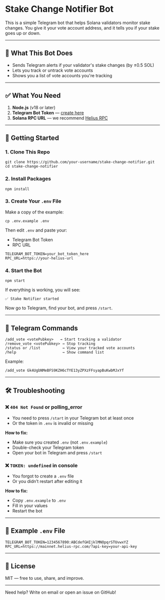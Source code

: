 # Stake Change Notifier Bot

This is a simple Telegram bot that helps Solana validators monitor stake changes. You give it your vote account address, and it tells you if your stake goes up or down.

---

## 🧰 What This Bot Does

- Sends Telegram alerts if your validator's stake changes (by ±0.5 SOL)
- Lets you track or untrack vote accounts
- Shows you a list of vote accounts you're tracking

---

## ✅ What You Need

1. **Node.js** (v18 or later)
2. **Telegram Bot Token** — [create here](https://core.telegram.org/bots#how-do-i-create-a-bot)
3. **Solana RPC URL** — we recommend [Helius RPC](https://www.helius.xyz/)

---

## 🚀 Getting Started

### 1. Clone This Repo
```
git clone https://github.com/your-username/stake-change-notifier.git
cd stake-change-notifier
```

### 2. Install Packages
```
npm install
```

### 3. Create Your `.env` File
Make a copy of the example:
```
cp .env.example .env
```
Then edit `.env` and paste your:
- Telegram Bot Token
- RPC URL

```
TELEGRAM_BOT_TOKEN=your_bot_token_here
RPC_URL=https://your-helius-url
```

### 4. Start the Bot
```
npm start
```

If everything is working, you will see:
```
✅ Stake Notifier started
```

Now go to Telegram, find your bot, and press `/start`.

---

## 💬 Telegram Commands

```
/add_vote <votePubkey>   → Start tracking a validator
/remove_vote <votePubkey> → Stop tracking
/status or /list          → View your tracked vote accounts
/help                     → Show command list
```

Example:
```
/add_vote Gk4UgbNMeBFS9KZH6cTYE13yZPXzFFsyapBuKwbMJxYf
```

---

## 🛠 Troubleshooting

### ❌ `404 Not Found` or polling_error

- You need to press `/start` in your Telegram bot at least once
- Or the token in `.env` is invalid or missing

**How to fix:**
- Make sure you created `.env` (not `.env.example`)
- Double-check your Telegram token
- Open your bot in Telegram and press `/start`

### ❌ `TOKEN: undefined` in console

- You forgot to create a `.env` file
- Or you didn’t restart after editing it

**How to fix:**
- Copy `.env.example` to `.env`
- Fill in your values
- Restart the bot

---

## 📂 Example `.env` File

```dotenv
TELEGRAM_BOT_TOKEN=1234567890:ABCdefGHIjklMNOpqrSTUvwxYZ
RPC_URL=https://mainnet.helius-rpc.com/?api-key=your-api-key
```

---

## 📄 License

MIT — free to use, share, and improve.

---

Need help? Write on email or open an issue on GitHub!

